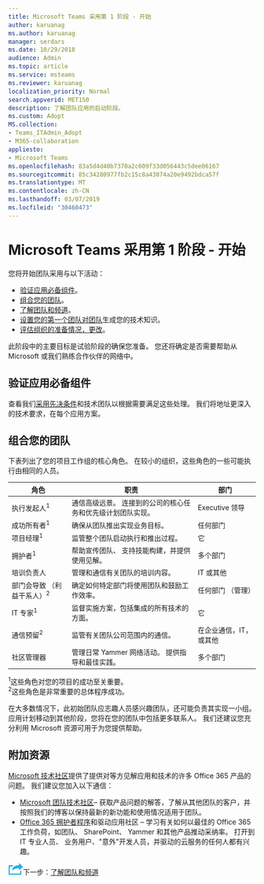 ```yaml
---
title: Microsoft Teams 采用第 1 阶段 - 开始
author: karuanag
ms.author: karuanag
manager: serdars
ms.date: 10/29/2018
audience: Admin
ms.topic: article
ms.service: msteams
ms.reviewer: karuanag
localization_priority: Normal
search.appverid: MET150
description: 了解团队应用的启动阶段。
ms.custom: Adopt
MS.collection:
- Teams_ITAdmin_Adopt
- M365-collaboration
appliesto:
- Microsoft Teams
ms.openlocfilehash: 83a5d4d40b7370a2c609f33d056443c5dee06167
ms.sourcegitcommit: 85c34280977fb2c15c8a43874a20e9492bdca57f
ms.translationtype: MT
ms.contentlocale: zh-CN
ms.lasthandoff: 03/07/2019
ms.locfileid: "30460473"
---
```

# <a name="microsoft-teams-adoption-phase-1---start"></a>Microsoft Teams 采用第 1 阶段 - 开始

您将开始团队采用与以下活动：

- [验证应用必备组件](#validate-adoption-prerequisites)。
- [组合您的团队](#assemble-your-team)。
- [了解团队和频道](teams-adoption-understand-teams-and-channels.md)。
- [设置您的第一个团队对团队](teams-adoption-your-first-teams.md)生成您的技术知识。
- [评估组织的准备情况，更改](teams-adoption-assess-readiness.md)。

此阶段中的主要目标是试验阶段的确保您准备。 您还将确定是否需要帮助从 Microsoft 或我们熟练合作伙伴的网络中。  

## <a name="validate-adoption-prerequisites"></a>验证应用必备组件

查看我们[采用先决条件](teams-adoption-get-started.md#adoption-prerequisites)和技术团队以根据需要满足这些处理。 我们将地址更深入的技术要求，在每个应用方案。

## <a name="assemble-your-team"></a>组合您的团队

下表列出了您的项目工作组的核心角色。 在较小的组织，这些角色的一些可能执行由相同的人员。

| 角色 | 职责 | 部门 |
| ---- | ---------------- | ---------- |
| 执行发起人<sup>1</sup> | 通信高级远景。 连接到的公司的核心任务和优先级计划团队实现。 | Executive 领导 |
| 成功所有者<sup>1</sup> | 确保从团队推出实现业务目标。 | 任何部门 |
| 项目经理<sup>1</sup> | 监管整个团队启动执行和推出过程。 | 它 |
| 拥护者<sup>1</sup> | 帮助宣传团队、 支持技能构建，并提供使用见解。 | 多个部门 |
| 培训负责人 | 管理和通信有关团队的培训内容。 | IT 或其他 |
| 部门会导致 （利益干系人）<sup>2</sup> | 确定如何特定部门将使用团队和鼓励工作效率。 | 任何部门 （管理） |
| IT 专家<sup>1</sup> | 监督实施方案，包括集成的所有技术的方面。 | 它 |
| 通信预留<sup>2</sup> | 监管有关团队公司范围内的通信。 | 在企业通信，IT，或其他 |
| 社区管理器 | 管理日常 Yammer 网络活动。 提供指导和最佳实践。 | 多个部门 |

<sup>1</sup>这些角色对您的项目的成功至关重要。</br>
<sup>2</sup>这些角色是非常重要的总体程序成功。

在大多数情况下，此初始团队应志趣人员感兴趣团队，还可能负责其实现一小组。 应用计划移动到其他阶段，您将在您的团队中包括更多联系人。 我们还建议您充分利用 Microsoft 资源可用于为您提供帮助。 

## <a name="additional-resources"></a>附加资源

[Microsoft 技术社区](https://aka.ms/TechCommunity)提供了提供对等方见解应用和技术的许多 Office 365 产品的问题。 我们建议您加入以下通信：

- [Microsoft 团队技术社区](https://aka.ms/TeamsCommunity)– 获取产品问题的解答，了解从其他团队的客户，并按照我们的博客以保持最新的新功能和使用情况适用于团队。 
- [Office 365 拥护者程序](https://aka.ms/O365Champions)和驱动应用社区 – 学习有关如何以最佳的 Office 365 工作负荷，如团队、 SharePoint、 Yammer 和其他产品推动采纳率。 打开到 IT 专业人员、 业务用户、"意外"开发人员，并驱动的云服务的任何人都有兴趣。  


![下一步步骤图标](media/teams-adoption-next-icon.png)下一步：[了解团队和频道](teams-adoption-understand-teams-and-channels.md)